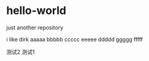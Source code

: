 # hello-world
just another repository

i like dirk
aaaaa
bbbbb
ccccc
eeeee
ddddd
ggggg
fffff

测试2
测试1

